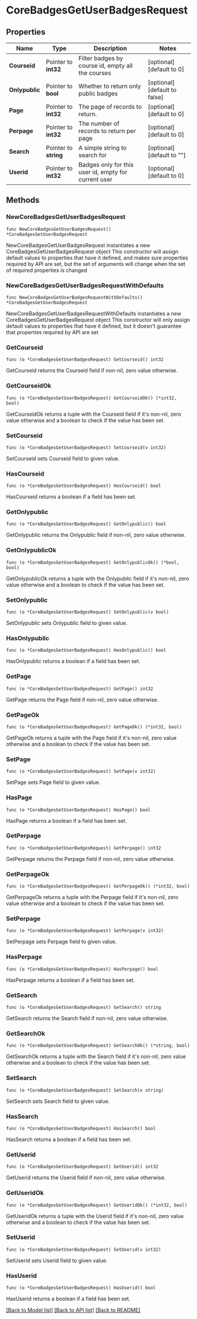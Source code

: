 # CoreBadgesGetUserBadgesRequest

## Properties

Name | Type | Description | Notes
------------ | ------------- | ------------- | -------------
**Courseid** | Pointer to **int32** | Filter badges by course id, empty all the courses | [optional] [default to 0]
**Onlypublic** | Pointer to **bool** | Whether to return only public badges | [optional] [default to false]
**Page** | Pointer to **int32** | The page of records to return. | [optional] [default to 0]
**Perpage** | Pointer to **int32** | The number of records to return per page | [optional] [default to 0]
**Search** | Pointer to **string** | A simple string to search for | [optional] [default to ""]
**Userid** | Pointer to **int32** | Badges only for this user id, empty for current user | [optional] [default to 0]

## Methods

### NewCoreBadgesGetUserBadgesRequest

`func NewCoreBadgesGetUserBadgesRequest() *CoreBadgesGetUserBadgesRequest`

NewCoreBadgesGetUserBadgesRequest instantiates a new CoreBadgesGetUserBadgesRequest object
This constructor will assign default values to properties that have it defined,
and makes sure properties required by API are set, but the set of arguments
will change when the set of required properties is changed

### NewCoreBadgesGetUserBadgesRequestWithDefaults

`func NewCoreBadgesGetUserBadgesRequestWithDefaults() *CoreBadgesGetUserBadgesRequest`

NewCoreBadgesGetUserBadgesRequestWithDefaults instantiates a new CoreBadgesGetUserBadgesRequest object
This constructor will only assign default values to properties that have it defined,
but it doesn't guarantee that properties required by API are set

### GetCourseid

`func (o *CoreBadgesGetUserBadgesRequest) GetCourseid() int32`

GetCourseid returns the Courseid field if non-nil, zero value otherwise.

### GetCourseidOk

`func (o *CoreBadgesGetUserBadgesRequest) GetCourseidOk() (*int32, bool)`

GetCourseidOk returns a tuple with the Courseid field if it's non-nil, zero value otherwise
and a boolean to check if the value has been set.

### SetCourseid

`func (o *CoreBadgesGetUserBadgesRequest) SetCourseid(v int32)`

SetCourseid sets Courseid field to given value.

### HasCourseid

`func (o *CoreBadgesGetUserBadgesRequest) HasCourseid() bool`

HasCourseid returns a boolean if a field has been set.

### GetOnlypublic

`func (o *CoreBadgesGetUserBadgesRequest) GetOnlypublic() bool`

GetOnlypublic returns the Onlypublic field if non-nil, zero value otherwise.

### GetOnlypublicOk

`func (o *CoreBadgesGetUserBadgesRequest) GetOnlypublicOk() (*bool, bool)`

GetOnlypublicOk returns a tuple with the Onlypublic field if it's non-nil, zero value otherwise
and a boolean to check if the value has been set.

### SetOnlypublic

`func (o *CoreBadgesGetUserBadgesRequest) SetOnlypublic(v bool)`

SetOnlypublic sets Onlypublic field to given value.

### HasOnlypublic

`func (o *CoreBadgesGetUserBadgesRequest) HasOnlypublic() bool`

HasOnlypublic returns a boolean if a field has been set.

### GetPage

`func (o *CoreBadgesGetUserBadgesRequest) GetPage() int32`

GetPage returns the Page field if non-nil, zero value otherwise.

### GetPageOk

`func (o *CoreBadgesGetUserBadgesRequest) GetPageOk() (*int32, bool)`

GetPageOk returns a tuple with the Page field if it's non-nil, zero value otherwise
and a boolean to check if the value has been set.

### SetPage

`func (o *CoreBadgesGetUserBadgesRequest) SetPage(v int32)`

SetPage sets Page field to given value.

### HasPage

`func (o *CoreBadgesGetUserBadgesRequest) HasPage() bool`

HasPage returns a boolean if a field has been set.

### GetPerpage

`func (o *CoreBadgesGetUserBadgesRequest) GetPerpage() int32`

GetPerpage returns the Perpage field if non-nil, zero value otherwise.

### GetPerpageOk

`func (o *CoreBadgesGetUserBadgesRequest) GetPerpageOk() (*int32, bool)`

GetPerpageOk returns a tuple with the Perpage field if it's non-nil, zero value otherwise
and a boolean to check if the value has been set.

### SetPerpage

`func (o *CoreBadgesGetUserBadgesRequest) SetPerpage(v int32)`

SetPerpage sets Perpage field to given value.

### HasPerpage

`func (o *CoreBadgesGetUserBadgesRequest) HasPerpage() bool`

HasPerpage returns a boolean if a field has been set.

### GetSearch

`func (o *CoreBadgesGetUserBadgesRequest) GetSearch() string`

GetSearch returns the Search field if non-nil, zero value otherwise.

### GetSearchOk

`func (o *CoreBadgesGetUserBadgesRequest) GetSearchOk() (*string, bool)`

GetSearchOk returns a tuple with the Search field if it's non-nil, zero value otherwise
and a boolean to check if the value has been set.

### SetSearch

`func (o *CoreBadgesGetUserBadgesRequest) SetSearch(v string)`

SetSearch sets Search field to given value.

### HasSearch

`func (o *CoreBadgesGetUserBadgesRequest) HasSearch() bool`

HasSearch returns a boolean if a field has been set.

### GetUserid

`func (o *CoreBadgesGetUserBadgesRequest) GetUserid() int32`

GetUserid returns the Userid field if non-nil, zero value otherwise.

### GetUseridOk

`func (o *CoreBadgesGetUserBadgesRequest) GetUseridOk() (*int32, bool)`

GetUseridOk returns a tuple with the Userid field if it's non-nil, zero value otherwise
and a boolean to check if the value has been set.

### SetUserid

`func (o *CoreBadgesGetUserBadgesRequest) SetUserid(v int32)`

SetUserid sets Userid field to given value.

### HasUserid

`func (o *CoreBadgesGetUserBadgesRequest) HasUserid() bool`

HasUserid returns a boolean if a field has been set.


[[Back to Model list]](../README.md#documentation-for-models) [[Back to API list]](../README.md#documentation-for-api-endpoints) [[Back to README]](../README.md)


